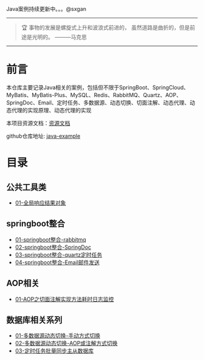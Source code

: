Java案例持续更新中。。。@sxgan

---

> 🏆 事物的发展是螺旋式上升和波浪式前进的， 虽然道路是曲折的，但是前途是光明的。 ———马克思

--- 

# 前言

本仓库主要记录Java相关的案例，包括但不限于SpringBoot、SpringCloud、MyBatis、MyBatis-Plus、MySQL、Redis、RabbitMQ、Quartz、AOP、SpringDoc、Email、定时任务、多数据源、动态切换、切面注解、动态代理、动态代理的实现原理、动态代理的实现

本项目资源文档：[资源文档](a-doc)

github仓库地址: [java-example](https://github.com/sxgan-code/java-example)

# 目录

## 公共工具类

- [01-全局响应结果对象](common-dep%2Fsrc%2Fmain%2Fjava%2Fcn%2Fsxgan%2Fcommon%2Fresponse)

## springboot整合

- [01-springboot整合-rabbitmq](java-boot-base%2Fsrc%2Fmain%2Fjava%2Fcn%2Fsxgan%2Fbase%2Fmq%2Frabbit)
- [02-springboot整合-SpringDoc](common-dep%2Fsrc%2Fmain%2Fjava%2Fcn%2Fsxgan%2Fcommon%2Fconfig%2FSpringDocConfig.java)
- [03-springboot整合-quartz定时任务](java-boot-db%2Fsrc%2Fmain%2Fjava%2Fcn%2Fsxgan%2Fdb%2Fquartz)
- [04-springboot整合-Email邮件发送](java-boot-base%2Fsrc%2Fmain%2Fjava%2Fcn%2Fsxgan%2Fbase%2Femail)

## AOP相关

- [01-AOP之切面注解实现方法耗时日志监控](common-dep%2Fsrc%2Fmain%2Fjava%2Fcn%2Fsxgan%2Fcommon%2Faspect%2FWorkTimeAspect.java)

## 数据库相关系列

- [01-多数据源动态切换-手动方式切换](java-boot-db%2Fsrc%2Fmain%2Fjava%2Fcn%2Fsxgan%2Fdb%2Fconfig)
- [02-多数据源动态切换-AOP或注解方式切换](java-boot-db%2Fsrc%2Fmain%2Fjava%2Fcn%2Fsxgan%2Fdb%2Faspect)
- [03-定时任务批量同步主从数据库](java-boot-db%2Fsrc%2Fmain%2Fjava%2Fcn%2Fsxgan%2Fdb%2Fquartz%2FDataTableSyncJob.java)